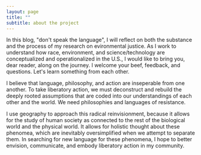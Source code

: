 ```yaml
---
layout: page
title: ""
subtitle: about the project
---
```


In this blog, "don't speak the language", I will reflect on both the substance and the process of my research on evironmental justice.  As I work to understand how race, environment, and science/technology are conceptualized and operationalized in the U.S., I would like to bring you, dear reader, along on the journey.  I welcome your beef, feedback, and questions.  Let's learn something from each other.

I believe that language, philosophy, and action are inseperable from one another.  To take liberatory action, we must deconstruct and rebuild the deeply rooted assumptions that are coded into our understandings of each other and the world.  We need philosophies and languages of resistance.  

I use geography to approach this radical reinvisionment, because it allows for the study of human society as connected to the rest of the biological world and the physical world.  It allows for holistic thought about these phenomea, which are inevitably oversimplified when we attempt to separate them.  In searching for new language for these phenomena, I hope to better envision, communicate, and embody liberatory action in my community.    


